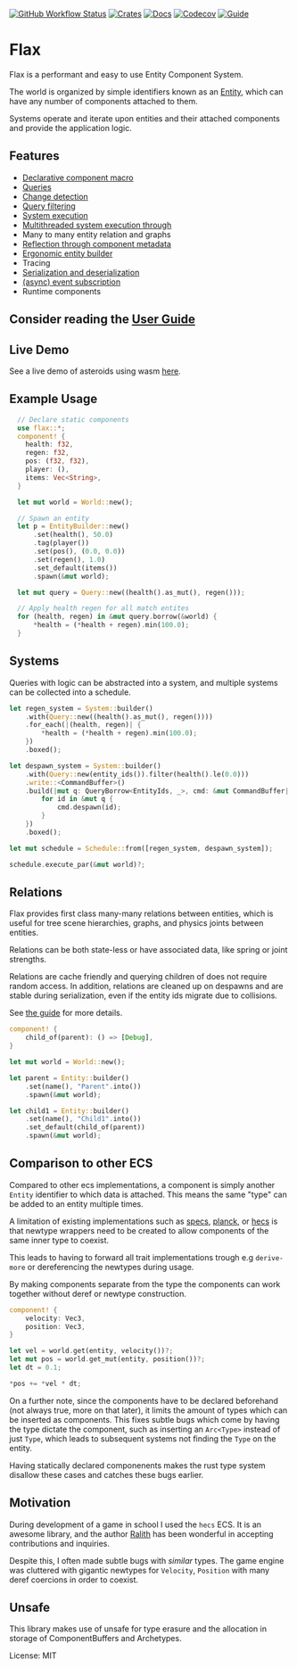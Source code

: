 [![GitHub Workflow Status](https://img.shields.io/github/workflow/status/ten3roberts/flax/main?style=flat)](https://github.com/ten3roberts/flax/actions)
[![Crates](https://img.shields.io/crates/v/flax?style=flat)](https://crates.io/crates/flax)
[![Docs](https://img.shields.io/docsrs/flax?style=flat)](https://docs.rs/flax)
[![Codecov](https://img.shields.io/codecov/c/github/ten3roberts/flax?style=flat)](https://app.codecov.io/gh/ten3roberts/flax)
[![Guide](https://img.shields.io/badge/guide-Read%20the%20guide-blue)](https://ten3roberts.github.io/flax/guide)

# Flax

<!-- cargo-sync-readme start -->

Flax is a performant and easy to use Entity Component System.

The world is organized by simple identifiers known as an [Entity](crate::Entity), which can have any number of components attached to them.

Systems operate and iterate upon entities and their attached components and
provide the application logic.

## Features
- [Declarative component macro](crate::component!)
- [Queries](crate::Query)
- [Change detection](crate::Component::modified)
- [Query filtering](https://docs.rs/flax/latest/flax/filter/)
- [System execution](crate::System)
- [Multithreaded system execution through](crate::Schedule)
- Many to many entity relation and graphs
- [Reflection through component metadata](crate::component!)
- [Ergonomic entity builder](crate::EntityBuilder)
- Tracing
- [Serialization and deserialization](https://docs.rs/flax/latest/flax/serialize/)
- [(async) event subscription](crate::World::subscribe)
- Runtime components

## Consider reading the **[User Guide](https://ten3roberts.github.io/flax/guide)**


## Live Demo
See a live demo of asteroids using wasm [here](https://ten3roberts.github.io/flax/asteroids).

## Example Usage

```rust
  // Declare static components
  use flax::*;
  component! {
    health: f32,
    regen: f32,
    pos: (f32, f32),
    player: (),
    items: Vec<String>,
  }

  let mut world = World::new();

  // Spawn an entity
  let p = EntityBuilder::new()
      .set(health(), 50.0)
      .tag(player())
      .set(pos(), (0.0, 0.0))
      .set(regen(), 1.0)
      .set_default(items())
      .spawn(&mut world);

  let mut query = Query::new((health().as_mut(), regen()));

  // Apply health regen for all match entites
  for (health, regen) in &mut query.borrow(&world) {
      *health = (*health + regen).min(100.0);
  }

```

## Systems
Queries with logic can be abstracted into a system, and multiple systems can be
collected into a schedule.

```rust
let regen_system = System::builder()
    .with(Query::new((health().as_mut(), regen())))
    .for_each(|(health, regen)| {
        *health = (*health + regen).min(100.0);
    })
    .boxed();

let despawn_system = System::builder()
    .with(Query::new(entity_ids()).filter(health().le(0.0)))
    .write::<CommandBuffer>()
    .build(|mut q: QueryBorrow<EntityIds, _>, cmd: &mut CommandBuffer| {
        for id in &mut q {
            cmd.despawn(id);
        }
    })
    .boxed();

let mut schedule = Schedule::from([regen_system, despawn_system]);

schedule.execute_par(&mut world)?;

```
## Relations

Flax provides first class many-many relations between entities, which is useful for tree scene
hierarchies, graphs, and physics joints between entities.

Relations can be both state-less or have associated data, like spring or joint strengths.

Relations are cache friendly and querying children of does not require random access. In
addition, relations are cleaned up on despawns and are stable during serialization, even if the
entity ids migrate due to collisions.
    
See [the guide](https://ten3roberts.github.io/flax/guide/fundamentals/relations.html) for more
details.

```rust
component! {
    child_of(parent): () => [Debug],
}

let mut world = World::new();

let parent = Entity::builder()
    .set(name(), "Parent".into())
    .spawn(&mut world);

let child1 = Entity::builder()
    .set(name(), "Child1".into())
    .set_default(child_of(parent))
    .spawn(&mut world);


```


## Comparison to other ECS

Compared to other ecs implementations, a component is simply another `Entity`
identifier to which data is attached. This means the same "type" can be added to
an entity multiple times.

A limitation of existing implementations such as [specs](https://github.com/amethyst/specs), [planck](https://github.com/jojolepro/planck_ecs/), or [hecs](https://github.com/Ralith/hecs) is that newtype wrappers need to be created to allow components of the same inner type to coexist.

This leads to having to forward all trait implementations trough e.g
`derive-more` or dereferencing the newtypes during usage.

By making components separate from the type the components can work together without deref or
newtype construction.

```rust
component! {
    velocity: Vec3,
    position: Vec3,
}

let vel = world.get(entity, velocity())?;
let mut pos = world.get_mut(entity, position())?;
let dt = 0.1;

*pos += *vel * dt;
```

On a further note, since the components have to be declared beforehand (not
always true, more on that later), it limits the amount of types which can be
inserted as components. This fixes subtle bugs which come by having the type
dictate the component, such as inserting an `Arc<Type>` instead of just `Type`,
which leads to subsequent systems not finding the `Type` on the entity.

Having statically declared componenents makes the rust type system disallow
these cases and catches these bugs earlier.

## Motivation

During development of a game in school I used the `hecs` ECS. It is an awesome
library, and the author [Ralith](https://github.com/Ralith) has been wonderful in accepting
contributions and inquiries.

Despite this, I often made subtle bugs with *similar* types. The game engine was
cluttered with gigantic newtypes for `Velocity`, `Position` with many deref
coercions in order to coexist.

## Unsafe
This library makes use of unsafe for type erasure and the allocation in storage
of ComponentBuffers and Archetypes.

<!-- cargo-sync-readme end -->

License: MIT
